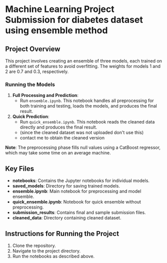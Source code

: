 # Machine Learning Project Submission for diabetes dataset using ensemble method

## Project Overview
This project involves creating an ensemble of three models, each trained on a different set of features to avoid overfitting. The weights for models 1 and 2 are 0.7 and 0.3, respectively. 

### Running the Models
1. **Full Processing and Prediction**: 
   - Run `ensemble.ipynb`. This notebook handles all preprocessing for both training and testing, loads the models, and produces the final result.
2. **Quick Prediction**: 
   - Run `quick_ensemble.ipynb`. This notebook reads the cleaned data directly and produces the final result.
   - (since the cleaned dataset was not uploaded don't use this)
   - contact me to obtain the cleaned version

**Note**: The preprocessing phase fills null values using a CatBoost regressor, which may take some time on an average machine.


## Key Files
- **notebooks**: Contains the Jupyter notebooks for individual models.
- **saved_models**: Directory for saving trained models.
- **ensemble.ipynb**: Main notebook for preprocessing and model ensemble.
- **quick_ensemble.ipynb**: Notebook for quick ensemble without preprocessing.
- **submission_results**: Contains final and sample submission files.
- **cleaned_data**: Directory containing cleaned dataset.

## Instructions for Running the Project
1. Clone the repository.
2. Navigate to the project directory.
3. Run the notebooks as described above.

